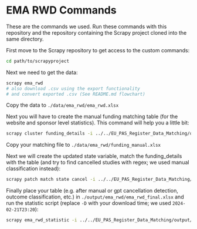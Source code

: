 # EMA RWD Commands
These are the commands we used. Run these commands with this repository and the repository containing the Scrapy project cloned into the same directory.

First move to the Scrapy repository to get access to the custom commands:
```bash
cd path/to/scrapyproject
```

Next we need to get the data:
```bash
scrapy ema_rwd 
# also download .csv using the export functionality 
# and convert exported .csv (See README.md flowchart)
```

Copy the data to `./data/ema_rwd/ema_rwd.xlsx`

Next you will have to create the manual funding matching table (for the website and sponsor level statistics). This command will help you a little bit:
```bash
scrapy cluster funding_details -i ../../EU_PAS_Register_Data_Matching/output/ema_rwd/ema_rwd.xlsx -o ../../EU_PAS_Register_Data_Matching/output/clusters -c 0.6
```

Copy your matching file to `./data/ema_rwd/funding_manual.xlsx`

Next we will create the updated state variable, match the funding_details with the table (and try to find cancelled studies with regex; we used manual classification instead):
```bash
scrapy patch match state cancel -i ../../EU_PAS_Register_Data_Matching/ema_rwd.xlsx -o ../../EU_PAS_Register_Data_Matching/output/ema_rwd/ -mi ../../EU_PAS_Register_Data_Matching/funding_manual.xlsx -mc -ac -sc
```

Finally place your table (e.g. after manual or gpt cancellation detection, outcome classification, etc.) in `./output/ema_rwd/ema_rwd_final.xlsx` and run the statistic script (replace `-D` with your download time; we used `2024-02-21T23:20`):
```bash
scrapy ema_rwd_statistic -i ../../EU_PAS_Register_Data_Matching/output/ema_rwd/ema_rwd_final.xlsx -o ../../EU_PAS_Register_Data_Matching/output/ema_rwd/ -D 2024-02-21T23:20
```